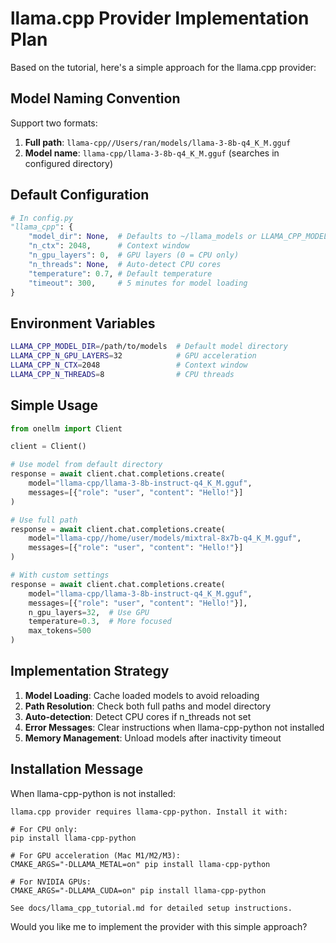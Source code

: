 # llama.cpp Provider Implementation Plan

Based on the tutorial, here's a simple approach for the llama.cpp provider:

## Model Naming Convention

Support two formats:
1. **Full path**: `llama-cpp//Users/ran/models/llama-3-8b-q4_K_M.gguf`
2. **Model name**: `llama-cpp/llama-3-8b-q4_K_M.gguf` (searches in configured directory)

## Default Configuration

```python
# In config.py
"llama_cpp": {
    "model_dir": None,  # Defaults to ~/llama_models or LLAMA_CPP_MODEL_DIR
    "n_ctx": 2048,      # Context window
    "n_gpu_layers": 0,  # GPU layers (0 = CPU only)
    "n_threads": None,  # Auto-detect CPU cores
    "temperature": 0.7, # Default temperature
    "timeout": 300,     # 5 minutes for model loading
}
```

## Environment Variables

```bash
LLAMA_CPP_MODEL_DIR=/path/to/models  # Default model directory
LLAMA_CPP_N_GPU_LAYERS=32            # GPU acceleration
LLAMA_CPP_N_CTX=2048                 # Context window
LLAMA_CPP_N_THREADS=8                # CPU threads
```

## Simple Usage

```python
from onellm import Client

client = Client()

# Use model from default directory
response = await client.chat.completions.create(
    model="llama-cpp/llama-3-8b-instruct-q4_K_M.gguf",
    messages=[{"role": "user", "content": "Hello!"}]
)

# Use full path
response = await client.chat.completions.create(
    model="llama-cpp//home/user/models/mixtral-8x7b-q4_K_M.gguf",
    messages=[{"role": "user", "content": "Hello!"}]
)

# With custom settings
response = await client.chat.completions.create(
    model="llama-cpp/llama-3-8b-instruct-q4_K_M.gguf",
    messages=[{"role": "user", "content": "Hello!"}],
    n_gpu_layers=32,  # Use GPU
    temperature=0.3,  # More focused
    max_tokens=500
)
```

## Implementation Strategy

1. **Model Loading**: Cache loaded models to avoid reloading
2. **Path Resolution**: Check both full paths and model directory
3. **Auto-detection**: Detect CPU cores if n_threads not set
4. **Error Messages**: Clear instructions when llama-cpp-python not installed
5. **Memory Management**: Unload models after inactivity timeout

## Installation Message

When llama-cpp-python is not installed:
```
llama.cpp provider requires llama-cpp-python. Install it with:

# For CPU only:
pip install llama-cpp-python

# For GPU acceleration (Mac M1/M2/M3):
CMAKE_ARGS="-DLLAMA_METAL=on" pip install llama-cpp-python

# For NVIDIA GPUs:
CMAKE_ARGS="-DLLAMA_CUDA=on" pip install llama-cpp-python

See docs/llama_cpp_tutorial.md for detailed setup instructions.
```

Would you like me to implement the provider with this simple approach?